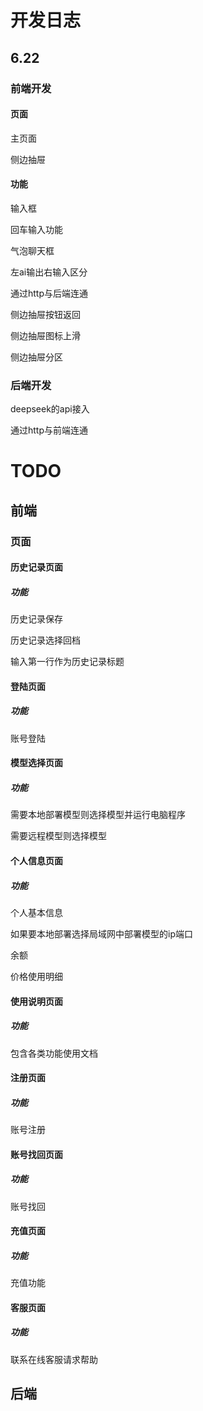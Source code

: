 # 开发日志

## 6.22

### 前端开发

#### 页面

主页面

侧边抽屉

#### 功能

输入框

回车输入功能

气泡聊天框

左ai输出右输入区分

通过http与后端连通

侧边抽屉按钮返回

侧边抽屉图标上滑

侧边抽屉分区

### 后端开发

deepseek的api接入

通过http与前端连通

# TODO

## 前端

### 页面

#### 历史记录页面

##### 功能

历史记录保存

历史记录选择回档

输入第一行作为历史记录标题

#### 登陆页面

##### 功能

账号登陆

#### 模型选择页面

##### 功能

需要本地部署模型则选择模型并运行电脑程序

需要远程模型则选择模型

#### 个人信息页面

##### 功能

个人基本信息

如果要本地部署选择局域网中部署模型的ip端口

余额

价格使用明细

#### 使用说明页面

##### 功能

包含各类功能使用文档

#### 注册页面

##### 功能

账号注册

#### 账号找回页面

##### 功能

账号找回

#### 充值页面

##### 功能

充值功能

#### 客服页面

##### 功能

联系在线客服请求帮助

## 后端